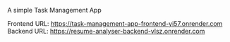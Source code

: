 A simple Task Management App 

Frontend URL: https://task-management-app-frontend-yi57.onrender.com
Backend URL: https://resume-analyser-backend-vlsz.onrender.com
